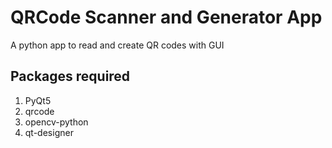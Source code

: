 # QRCode Scanner and Generator App

A python app to read and create QR codes with GUI

## Packages required

1. PyQt5
2. qrcode
3. opencv-python
4. qt-designer

